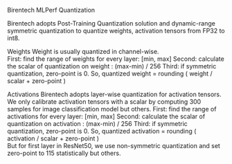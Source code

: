 Birentech MLPerf Quantization  

Birentech adopts Post-Training Quantization solution and dynamic-range symmetric quantization to quantize weights, activation tensors from FP32 to int8. 

Weights 
Weight is usually quantized in channel-wise.  
First: find the range of weights for every layer: [min, max] 
Second: calculate the scalar of quantization on weight : (max-min) / 256 
Third: if symmetric quantization, zero-point is 0.  So,  quantized weight = rounding ( weight / scalar + zero-point )  

Activations 
Birentech adopts layer-wise quantization for activation tensors. We only calibrate activation tensors with a scalar by computing 300 samples for image classification model but others. 
First: find the range of activations for every layer: [min, max] 
Second: calculate the scalar of quantization on activation : (max-min) / 256 
Third: if symmetric quantization, zero-point is 0.  So,  quantized activation = rounding ( activation / scalar + zero-point )  
But for first layer in ResNet50, we use non-symmetric quantization and set zero-point to 115 statistically but others. 